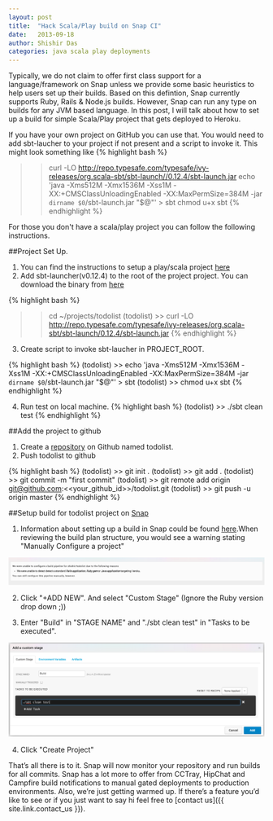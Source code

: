 ```yaml
---
layout: post
title:  "Hack Scala/Play build on Snap CI"
date:   2013-09-18
author: Shishir Das
categories: java scala play deployments
---
```


Typically, we do not claim to offer first class support for a language/framework on Snap unless we provide some basic heuristics to help users set up their builds. Based on this defintion, Snap currently supports Ruby, Rails & Node.js builds. However, Snap can run any type on builds for any JVM based language. In this post, I will talk about how to set up a build for simple Scala/Play project that gets deployed to Heroku.

If you have your own project on GitHub you can use that. You would need to add sbt-laucher to your project if not present and a script to invoke it. This might look something like
{% highlight bash %}
>> curl -LO http://repo.typesafe.com/typesafe/ivy-releases/org.scala-sbt/sbt-launch//0.12.4/sbt-launch.jar
>> echo 'java -Xms512M -Xmx1536M -Xss1M -XX:+CMSClassUnloadingEnabled -XX:MaxPermSize=384M -jar `dirname $0`/sbt-launch.jar "$@"' > sbt
>> chmod u+x sbt
{% endhighlight %}

For those you don't have a scala/play project you can follow the following instructions.

##Project Set Up.

1. You can find the instructions to setup a play/scala project [here](http://www.playframework.com/documentation/2.1.x/ScalaTodoList)
2. Add sbt-launcher(v0.12.4) to the root of the project project. You can download the binary from [here](http://repo.typesafe.com/typesafe/ivy-releases/org.scala-sbt/sbt-launch//0.12.4/sbt-launch.jar)

{% highlight bash %}
>> cd ~/projects/todolist
(todolist) >> curl -LO http://repo.typesafe.com/typesafe/ivy-releases/org.scala-sbt/sbt-launch/0.12.4/sbt-launch.jar
{% endhighlight %}

3. Create script to invoke sbt-laucher in PROJECT_ROOT.

{% highlight bash %}
(todolist) >> echo 'java -Xms512M -Xmx1536M -Xss1M -XX:+CMSClassUnloadingEnabled -XX:MaxPermSize=384M -jar `dirname $0`/sbt-launch.jar "$@"' > sbt
(todolist) >> chmod u+x sbt
{% endhighlight %}

4. Run test on local machine.
{% highlight bash %}
(todolist) >> ./sbt clean test
{% endhighlight %}

##Add the project to github

1. Create a [repository](https://help.github.com/articles/create-a-repo) on Github named todolist.
2. Push todolist to github

{% highlight bash %}
(todolist) >> git init .
(todolist) >> git add .
(todolist) >> git commit -m "first commit"
(todolist) >> git remote add origin git@github.com:<<your_github_id>>/todolist.git
(todolist) >> git push -u origin master
{% endhighlight %}

##Setup build for todolist project on [Snap](https://snap-ci.com/)

1. Information about setting up a build in Snap could be found [here]().When reviewing the build plan structure, you would see a warning stating "Manually Configure a project"

<img src="/assets/images/screenshots/scala/manual-configure-stage.png" class="screenshot"/>

2. Click "+ADD NEW". And select "Custom Stage" (Ignore the Ruby version drop down ;))

3. Enter "Build" in "STAGE NAME" and "./sbt clean test" in "Tasks to be executed".

<img src="/assets/images/screenshots/scala/manual-stage.png" class="screenshot"/>


4. Click "Create Project"

That’s all there is to it. Snap will now monitor your repository and run builds for all commits. Snap has a lot more to offer from CCTray, HipChat and Campfire build notifications to manual gated deployments to production environments. Also, we’re just getting warmed up. If there’s a feature you’d like to see or if you just want to say hi feel free to [contact us]({{ site.link.contact_us }}).